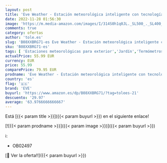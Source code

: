```yaml
---
layout: post
title: 'Eve Weather - Estación meteorológica inteligente con tecnología Apple HomeKit para registrar temperatura  humedad y presión atmosférica  tendencias climatológicas  IPX4  Bluetooth  Thread'
date: 2022-11-28 01:56:30
image: 'https://m.media-amazon.com/images/I/314S0h1q0JL._SL500_._SL400_.jpg'
comments: true
category: ofertas
author: 'tole.es'
slug: 'B08XXBRG71-es Eve Weather - Estación meteorológica inteligente con...'
sku: 'B08XXBRG71-es'
tags: [ 'Estaciones meteorológicas para exterior','Jardín','Termómetros e instrumentos meteorológicos','apple','eve','🇪🇸', ]
actualPrice: 55.99 EUR
currency: EUR
price: 55.99
comparePrice: 79.95 EUR
prodname: 'Eve Weather - Estación meteorológica inteligente con tecnología Apple HomeKit para registrar temperatura  humedad y presión atmosférica  tendencias climatológicas  IPX4  Bluetooth  Thread'
country: 'es'
flag: '🇪🇸'
brand: 'EVE'
buyurl: 'https://www.amazon.es/dp/B08XXBRG71/?tag=tolees-21'
descuento: '29.97'
average: '63.9766666666667'
---
```


Está [{{< param title >}}]({{< param buyurl >}}) en el siguiente enlace!

[![{{< param prodname >}}]({{< param image >}})]({{< param buyurl >}})

ℹ️:

- OB02497

[🛒 Ver la oferta!!]({{< param buyurl >}})
